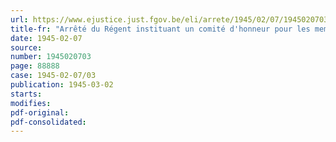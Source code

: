 ```yaml
---
url: https://www.ejustice.just.fgov.be/eli/arrete/1945/02/07/1945020703/justel
title-fr: "Arrêté du Régent instituant un comité d'honneur pour les membres du comité exécutif central du " Secours d'Hiver ""
date: 1945-02-07
source:
number: 1945020703
page: 88888
case: 1945-02-07/03
publication: 1945-03-02
starts:
modifies:
pdf-original:
pdf-consolidated:
---
```


